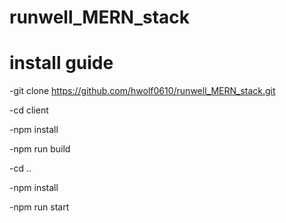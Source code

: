 # runwell_MERN_stack

# install guide

-git clone https://github.com/hwolf0610/runwell_MERN_stack.git

-cd client

-npm install

-npm run build

-cd ..

-npm install

-npm run start

